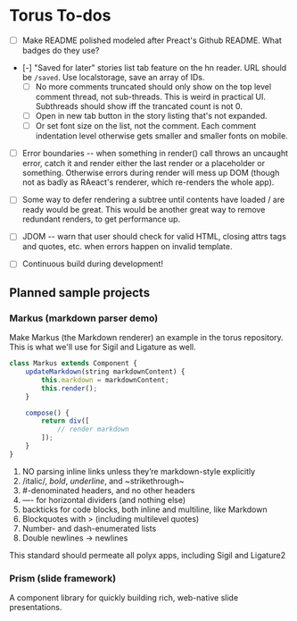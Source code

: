 # Torus To-dos

- [ ] Make README polished modeled after Preact's Github README. What badges do they use?

- [-] "Saved for later" stories list tab feature on the hn reader. URL should be `/saved`. Use localstorage, save an array of IDs.
    - [ ] No more comments truncated should only show on the top level comment thread, not sub-threads. This is weird in practical UI. Subthreads should show iff the trancated count is not 0.
    - [ ] Open in new tab button in the story listing that's not expanded.
    - [ ] Or set font size on the list, not the comment. Each comment indentation level otherwise gets smaller and smaller fonts on mobile.

- [ ] Error boundaries -- when something in render() call throws an uncaught error, catch it and render either the last render or a placeholder or something. Otherwise errors during render will mess up DOM (though not as badly as RAeact's renderer, which re-renders the whole app).

- [ ] Some way to defer rendering a subtree until contents have loaded / are ready would be great. This would be another great way to remove redundant renders, to get performance up.

- [ ] JDOM -- warn that user should check for valid HTML, closing attrs tags and quotes, etc. when errors happen on invalid template.

- [ ] Continuous build during development!

## Planned sample projects

### Markus (markdown parser demo)

Make Markus (the Markdown renderer) an example in the torus repository. This is what we'll use for Sigil and Ligature as well.

```javascript
class Markus extends Component {
    updateMarkdown(string markdownContent) {
        this.markdown = markdownContent;
        this.render();
    }

    compose() {
        return div([
            // render markdown
        ]);
    }
}
```

1. NO parsing inline links unless they’re markdown-style explicitly
2. /italic/, *bold*, _underline_, and ~strikethrough~
3. #-denominated headers, and no other headers
4. —- for horizontal dividers (and nothing else)
5. backticks for code blocks, both inline and multiline, like Markdown
6. Blockquotes with > (including multilevel quotes)
7. Number- and dash-enumerated lists
8. Double newlines -> newlines

This standard should permeate all polyx apps, including Sigil and Ligature2

### Prism (slide framework)

A component library for quickly building rich, web-native slide presentations.

